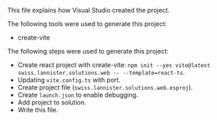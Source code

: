 This file explains how Visual Studio created the project.

The following tools were used to generate this project:
- create-vite

The following steps were used to generate this project:
- Create react project with create-vite: `npm init --yes vite@latest swiss.lannister.solutions.web -- --template=react-ts`.
- Updating `vite.config.ts` with port.
- Create project file (`swiss.lannister.solutions.web.esproj`).
- Create `launch.json` to enable debugging.
- Add project to solution.
- Write this file.
